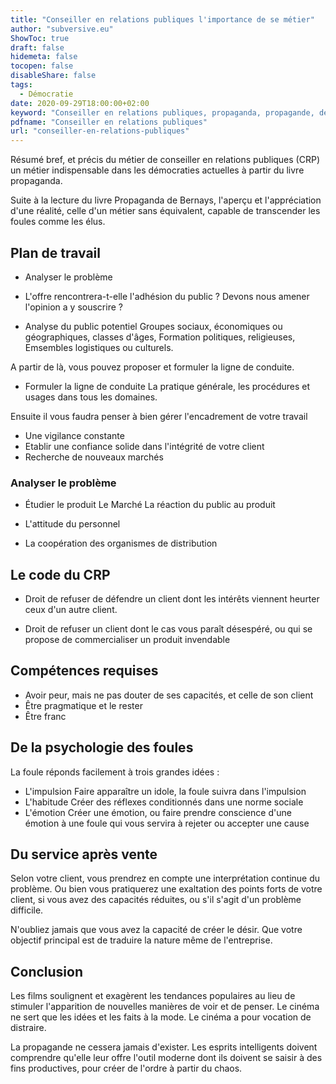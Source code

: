 ```yaml
---
title: "Conseiller en relations publiques l'importance de se métier"
author: "subversive.eu"
ShowToc: true
draft: false
hidemeta: false
tocopen: false
disableShare: false
tags:
  - Démocratie
date: 2020-09-29T18:00:00+02:00
keyword: "Conseiller en relations publiques, propaganda, propagande, démocratie, relations publiques, fiche métier, métier, livre propaganda résumé, résumé, livre, fonctionnement démocratie actuelles, propagande démocratie, qui contrôle les médias, médias, importance des médias"
pdfname: "Conseiller en relations publiques"
url: "conseiller-en-relations-publiques"
---
```


Résumé bref, et précis du métier de conseiller en relations publiques (CRP) un métier indispensable dans les démocraties actuelles à partir du livre propaganda.
<!--more-->

Suite à la lecture du livre Propaganda de Bernays, l'aperçu et l'appréciation d'une réalité, celle d'un métier sans équivalent, capable de transcender les foules comme les élus.

## Plan de travail

* Analyser le problème

* L'offre rencontrera-t-elle l'adhésion du public ? Devons nous amener l'opinion a y souscrire ?

* Analyse du public potentiel
  Groupes sociaux, économiques ou géographiques, classes d'âges,
  Formation politiques, religieuses,
  Emsembles logistiques ou culturels.

A partir de là, vous pouvez proposer et formuler la ligne de conduite.

* Formuler la ligne de conduite
  La pratique générale, les procédures et usages dans tous les domaines.

Ensuite il vous faudra penser à bien gérer l'encadrement de votre travail

* Une vigilance constante
* Etablir une confiance solide dans l'intégrité de votre client
* Recherche de nouveaux marchés

### Analyser le problème

* Étudier le produit
  Le Marché
  La réaction du public au produit

* L'attitude du personnel

* La coopération des organismes de distribution

## Le code du CRP

* Droit de refuser de défendre un client dont les intérêts viennent heurter ceux d'un autre client.

* Droit de refuser un client dont le cas vous paraît désespéré, ou qui se propose de commercialiser un produit invendable

## Compétences requises

* Avoir peur, mais ne pas douter de ses capacités, et celle de son client
* Être pragmatique et le rester
* Être franc

## De la psychologie des foules

La foule réponds facilement à trois grandes idées :

* L'impulsion 
Faire apparaître un idole, la foule suivra dans l'impulsion
* L'habitude
Créer des réflexes conditionnés dans une norme sociale
* L'émotion 
Créer une émotion, ou faire prendre conscience d'une émotion à une foule qui vous servira à rejeter ou accepter une cause

## Du service après vente

Selon votre client, vous prendrez en compte une interprétation continue du problème.
Ou bien vous pratiquerez une exaltation des points forts de votre client, si vous avez des capacités réduites, ou s'il s'agit d'un problème difficile.

N'oubliez jamais que vous avez la capacité de créer le désir. 
Que votre objectif principal est de traduire la nature même de l'entreprise.

## Conclusion

Les films soulignent et exagèrent les tendances populaires au lieu de stimuler l'apparition de nouvelles manières de voir et de penser. Le cinéma ne sert que les idées et les faits à la mode. Le cinéma a pour vocation de distraire.

La propagande ne cessera jamais d'exister. Les esprits intelligents doivent comprendre qu'elle leur offre l'outil moderne dont ils doivent se saisir à des fins productives, pour créer de l'ordre à partir du chaos.
